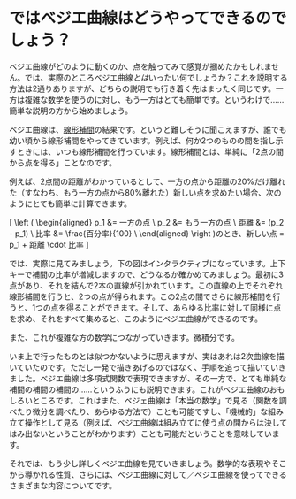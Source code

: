 # ではベジエ曲線はどうやってできるのでしょう？

ベジエ曲線がどのように動くのか、点を触ってみて感覚が摑めたかもしれません。では、実際のところベジエ曲線*とは*いったい何でしょうか？これを説明する方法は2通りありますが、どちらの説明でも行き着く先はまったく同じです。一方は複雑な数学を使うのに対し、もう一方はとても簡単です。というわけで……簡単な説明の方から始めましょう。

ベジエ曲線は、[線形補間](https://ja.wikipedia.org/wiki/%E7%B7%9A%E5%BD%A2%E8%A3%9C%E9%96%93)の結果です。というと難しそうに聞こえますが、誰でも幼い頃から線形補間をやってきています。例えば、何か2つのものの間を指し示すときには、いつも線形補間を行っています。線形補間とは、単純に「2点の間から点を得る」ことなのです。

例えば、2点間の距離がわかっているとして、一方の点から距離の20%だけ離れた（すなわち、もう一方の点から80%離れた）新しい点を求めたい場合、次のようにとても簡単に計算できます。

\[
\left (
  \begin{aligned}
    p_1 &= 一方の点 \\
    p_2 &= もう一方の点 \\
    距離 &= (p_2 - p_1) \\
    比率 &= \frac{百分率}{100} \\
  \end{aligned}
\right )のとき、新しい点 = p_1 + 距離 \cdot 比率
\]

では、実際に見てみましょう。下の図はインタラクティブになっています。上下キーで補間の比率が増減しますので、どうなるか確かめてみましょう。最初に3点があり、それを結んで2本の直線が引かれています。この直線の上でそれぞれ線形補間を行うと、2つの点が得られます。この2点の間でさらに線形補間を行うと、1つの点を得ることができます。そして、あらゆる比率に対して同様に点を求め、それをすべて集めると、このようにベジエ曲線ができるのです。

<graphics-element title="Linear Interpolation leading to Bézier curves" width="825" height="275" src="./chapters/whatis/interpolation.js"></graphics-element>

また、これが複雑な方の数学につながっていきます。微積分です。

いま上で行ったものとは似つかないように思えますが、実はあれは2次曲線を描いていたのです。ただし一発で描きあげるのではなく、手順を追って描いていきました。ベジエ曲線は多項式関数で表現できますが、その一方で、とても単純な補間の補間の補間の……というふうにも説明できます。これがベジエ曲線のおもしろいところです。これはまた、ベジェ曲線は「本当の数学」で見る（関数を調べたり微分を調べたり、あらゆる方法で）ことも可能ですし、「機械的」な組み立て操作として見る（例えば、ベジエ曲線は組み立てに使う点の間からは決してはみ出ないということがわかります）ことも可能だということを意味しています。

それでは、もう少し詳しくベジエ曲線を見ていきましょう。数学的な表現やそこから導かれる性質、さらには、ベジエ曲線に対して／ベジエ曲線を使ってできるさまざまな内容についてです。
